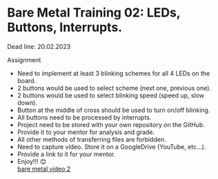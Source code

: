 # Bare Metal Training 02: LEDs, Buttons, Interrupts.

Dead line: 20.02.2023

Assignment

- Need to implement at least 3 blinking schemes for all 4 LEDs on the board.
- 2 buttons would be used to select scheme (next one, previous one).
- 2 buttons would be used to select blinking speed (speed up, slow down).
- Button at the middle of cross should be used to turn on/off blinking.
- All buttons need to be processed by interrupts.
- Project need to be stored with your own repository on the GitHub.
- Provide it to your mentor for analysis and grade.
- All other methods of transferring files are forbidden.
- Need to capture video. Store it on a GoogleDrive (YouTube, etc…).
- Provide a link to it for your mentor.
- Enjoy!!! 😊<br>
[ bare metal video 2 ]( https://drive.google.com/file/d/1n3MZNvileFFr6-Aowu_86H0_gUvRcDCI/view?usp=share_link )
